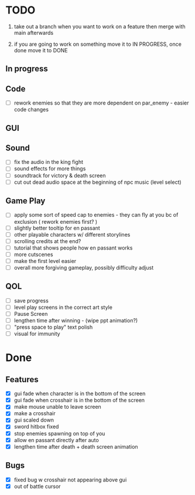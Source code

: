 # TODO
1) take out a branch when you want to work on a feature then merge with main afterwards

2) if you are going to work on something move it to IN PROGRESS, once done move it to DONE
## In progress

## Code
- [ ] rework enemies so that they are more dependent on par_enemy - easier code changes

## GUI


## Sound
- [ ] fix the audio in the king fight
- [ ] sound effects for more things
- [ ] soundtrack for victory & death screen
- [ ] cut out dead audio space at the beginning of npc music (level select)

## Game Play
- [ ] apply some sort of speed cap to enemies - they can fly at you bc of exclusion ( rework enemies first? )
- [ ] slightly better tooltip for en passant
- [ ] other playable characters w/ different storylines
- [ ] scrolling credits at the end?
- [ ] tutorial that shows people how en passant works
- [ ] more cutscenes
- [ ] make the first level easier
- [ ] overall more forgiving gameplay, possibly difficulty adjust

## QOL
- [ ] save progress
- [ ] level play screens in the correct art style
- [ ] Pause Screen
- [ ] lengthen time after winning - (wipe ppt animation?)
- [ ] "press space to play" text polish
- [ ] visual for immunity

# Done
## Features
- [x] gui fade when character is in the bottom of the screen
- [x] gui fade when crosshair is in the bottom of the screen
- [x] make mouse unable to leave screen
- [x] make a crosshair
- [x] gui scaled down
- [x] sword hitbox fixed
- [x] stop enemies spawning on top of you
- [x] allow en passant directly after auto
- [x] lengthen time after death + death screen animation
## Bugs
- [x] fixed bug w crosshair not appearing above gui
- [x] out of battle cursor

